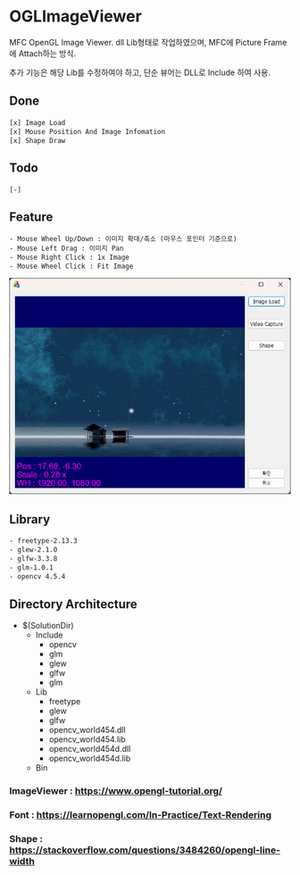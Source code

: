 # OGLImageViewer
 MFC OpenGL Image Viewer. dll Lib형태로 작업하였으며, MFC에 Picture Frame에 Attach하는 방식.

 추가 기능은 해당 Lib를 수정하여야 하고, 단순 뷰어는 DLL로 Include 하여 사용.

## Done
	[x] Image Load
	[x] Mouse Position And Image Infomation
	[x] Shape Draw

## Todo
	[-]

## Feature
	- Mouse Wheel Up/Down : 이미지 확대/축소 (마우스 포인터 기준으로)
	- Mouse Left Drag : 이미지 Pan
	- Mouse Right Click : 1x Image
	- Mouse Wheel Click : Fit Image
	
![Program](ImageViewer.png)

## Library
	- freetype-2.13.3
	- glew-2.1.0
	- glfw-3.3.8
	- glm-1.0.1
	- opencv 4.5.4

## Directory Architecture
- $(SolutionDir)
	- Include
		- opencv
		- glm
		- glew
		- glfw
		- glm
  	-  Lib
		- freetype
		- glew
		- glfw
		- opencv_world454.dll
		- opencv_world454.lib
		- opencv_world454d.dll
		- opencv_world454d.lib
  - Bin

### ImageViewer : https://www.opengl-tutorial.org/
### Font :  https://learnopengl.com/In-Practice/Text-Rendering
### Shape :  https://stackoverflow.com/questions/3484260/opengl-line-width